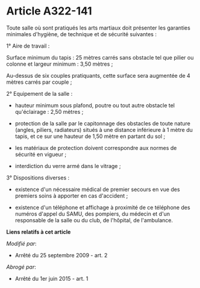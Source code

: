 # Article A322-141

Toute salle où sont pratiqués les arts martiaux doit présenter les garanties minimales d'hygiène, de technique et de sécurité
suivantes :

1° Aire de travail :

Surface minimum du tapis : 25 mètres carrés sans obstacle tel que pilier ou colonne et largeur minimum : 3,50 mètres ;

Au-dessus de six couples pratiquants, cette surface sera augmentée de 4 mètres carrés par couple ;

2° Equipement de la salle :

- hauteur minimum sous plafond, poutre ou tout autre obstacle tel qu'éclairage : 2,50 mètres ;

- protection de la salle par le capitonnage des obstacles de toute nature (angles, piliers, radiateurs) situés à une distance
inférieure à 1 mètre du tapis, et ce sur une hauteur de 1,50 mètre en partant du sol ;

- les matériaux de protection doivent correspondre aux normes de sécurité en vigueur ;

- interdiction du verre armé dans le vitrage ;

3° Dispositions diverses :

- existence d'un nécessaire médical de premier secours en vue des premiers soins à apporter en cas d'accident ;

- existence d'un téléphone et affichage à proximité de ce téléphone des numéros d'appel du SAMU, des pompiers, du médecin et
d'un responsable de la salle ou du club, de l'hôpital, de l'ambulance.

**Liens relatifs à cet article**

_Modifié par_:

  - Arrêté du 25 septembre 2009 - art. 2

_Abrogé par_:

  - Arrêté du 1er juin 2015 - art. 1
